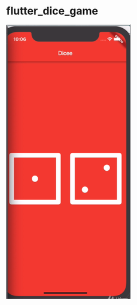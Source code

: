# flutter_dice_game

![Dice Game](https://github.com/CodeSenpii/flutter_dice_game/blob/master/dice.png)
